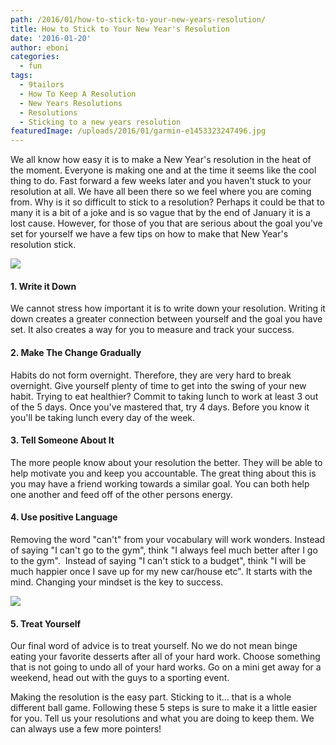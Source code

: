 ```yaml
---
path: /2016/01/how-to-stick-to-your-new-years-resolution/
title: How to Stick to Your New Year's Resolution
date: '2016-01-20'
author: eboni
categories:
  - fun
tags:
  - 9tailors
  - How To Keep A Resolution
  - New Years Resolutions
  - Resolutions
  - Sticking to a new years resolution
featuredImage: /uploads/2016/01/garmin-e1453323247496.jpg
---
```

We all know how easy it is to make a New Year's resolution in the heat of the moment. Everyone is making one and at the time it seems like the cool thing to do. Fast forward a few weeks later and you haven't stuck to your resolution at all. We have all been there so we feel where you are coming from. Why is it so difficult to stick to a resolution? Perhaps it could be that to many it is a bit of a joke and is so vague that by the end of January it is a lost cause. However, for those of you that are serious about the goal you've set for yourself we have a few tips on how to make that New Year's resolution stick.

![](https://images.unsplash.com/photo-1429051781835-9f2c0a9df6e4?crop=entropy&fit=crop&fm=jpg&h=625&ixjsv=2.1.0&ixlib=rb-0.3.5&q=80&w=1100)

#### 1\. Write it Down

We cannot stress how important it is to write down your resolution. Writing it down creates a greater connection between yourself and the goal you have set. It also creates a way for you to measure and track your success.

#### 2\. Make The Change Gradually

Habits do not form overnight. Therefore, they are very hard to break overnight. Give yourself plenty of time to get into the swing of your new habit. Trying to eat healthier? Commit to taking lunch to work at least 3 out of the 5 days. Once you've mastered that, try 4 days. Before you know it you'll be taking lunch every day of the week.

#### 3\. Tell Someone About It

The more people know about your resolution the better. They will be able to help motivate you and keep you accountable. The great thing about this is you may have a friend working towards a similar goal. You can both help one another and feed off of the other persons energy.

#### 4\. Use positive Language

Removing the word "can't" from your vocabulary will work wonders. Instead of saying "I can't go to the gym", think "I always feel much better after I go to the gym".  Instead of saying "I can't stick to a budget", think "I will be much happier once I save up for my new car/house etc". It starts with the mind. Changing your mindset is the key to success.

![](https://images.unsplash.com/photo-1445445202798-d2d86bd125df?crop=entropy&fit=crop&fm=jpg&h=625&ixjsv=2.1.0&ixlib=rb-0.3.5&q=80&w=1100)

#### 5\. Treat Yourself

Our final word of advice is to treat yourself. No we do not mean binge eating your favorite desserts after all of your hard work. Choose something that is not going to undo all of your hard works. Go on a mini get away for a weekend, head out with the guys to a sporting event.

Making the resolution is the easy part. Sticking to it... that is a whole different ball game. Following these 5 steps is sure to make it a little easier for you. Tell us your resolutions and what you are doing to keep them. We can always use a few more pointers!
